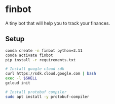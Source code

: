 # finbot
A tiny bot that will help you to track your finances.


## Setup

```bash
conda create -n finbot python=3.11
conda activate finbot
pip install -r requirements.txt

# Install google cloud sdk
curl https://sdk.cloud.google.com | bash
exec -l $SHELL
gcloud init

# Install protobuf compiler
sudo apt install -y protobuf-compiler
```